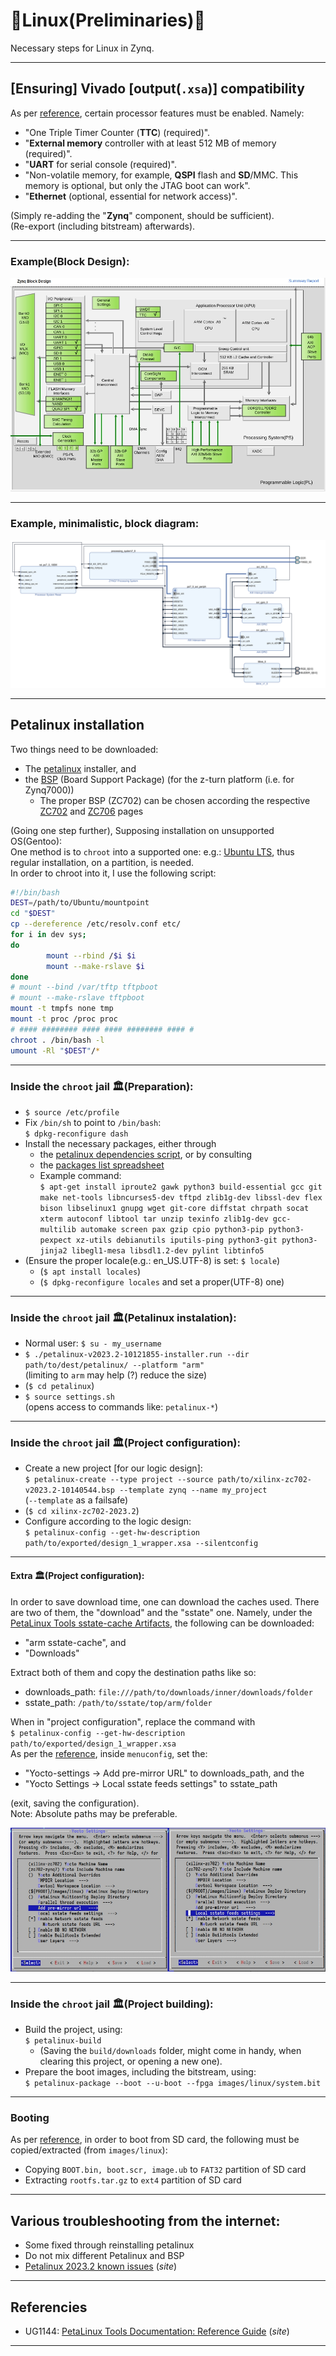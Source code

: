 # 🌷Linux(Preliminaries)🌌

Necessary steps for Linux in Zynq.

---

## [Ensuring\] Vivado [output(`.xsa`)\] compatibility

As per [reference], certain processor features must be enabled. Namely:

* "One Triple Timer Counter (**TTC**) (required)".
* "**External memory** controller with at least 512 MB of memory (required)".
* "**UART** for serial console (required)".
* "Non-volatile memory, for example, **QSPI** flash and **SD**/MMC. This memory is optional, but only the JTAG boot can work".
* "**Ethernet** (optional, essential for network access)".

(Simply re-adding the "**Zynq**" component, should be sufficient).  
(Re-export (including bitstream) afterwards).

---

### Example(Block Design):
![](images/block_design.jpg "Block design with added components.")

---

### Example, minimalistic, block diagram:
![](images/block_diagram.svg "Block diagram")
<!-- $ write_bd_layout -force -format svg -verbose /tmp/block_diagram.svg -->

---

## Petalinux installation

Two things need to be downloaded:

* The [petalinux] installer, and
* the [BSP][petalinux] (Board Support Package) (for the z-turn platform (i.e. for Zynq7000))
    * The proper BSP (ZC702) can be chosen according the respective [ZC702] and [ZC706] pages

(Going one step further), Supposing installation on unsupported OS(Gentoo):  
One method is to `chroot` into a supported one: e.g.: [Ubuntu LTS][Ubuntu], thus regular installation, on a partition, is needed.  
In order to chroot into it, I use the following script:  
```bash
#!/bin/bash
DEST=/path/to/Ubuntu/mountpoint
cd "$DEST"
cp --dereference /etc/resolv.conf etc/
for i in dev sys;
do
        mount --rbind /$i $i
        mount --make-rslave $i
done
# mount --bind /var/tftp tftpboot
# mount --make-rslave tftpboot
mount -t tmpfs none tmp
mount -t proc /proc proc
# #### ######## #### #### ######## #### #
chroot . /bin/bash -l                                                                                                                                                                                                                          
umount -Rl "$DEST"/*
```

---

### Inside the `chroot` jail 🏛️(Preparation):
* `$ source /etc/profile`
* Fix `/bin/sh` to point to `/bin/bash`:  
  `$ dpkg-reconfigure dash`
* Install the necessary packages, either through
    * the [petalinux dependencies script][plnx], or by consulting
    * the [packages list spreadsheet][xlsx]
    * Example command:  
      `$ apt-get install iproute2 gawk python3 build-essential gcc git make net-tools libncurses5-dev tftpd zlib1g-dev libssl-dev flex bison libselinux1 gnupg wget git-core diffstat chrpath socat xterm autoconf libtool tar unzip texinfo zlib1g-dev gcc-multilib automake screen pax gzip cpio python3-pip python3-pexpect xz-utils debianutils iputils-ping python3-git python3-jinja2 libegl1-mesa libsdl1.2-dev pylint libtinfo5`
* (Ensure the proper locale(e.g.: en_US.UTF-8) is set: `$ locale`)
    * (`$ apt install locales`)
    * (`$ dpkg-reconfigure locales` and set a proper(UTF-8) one)

---

### Inside the `chroot` jail 🏛️(Petalinux instalation):

* Normal user: `$ su - my_username`
* `$ ./petalinux-v2023.2-10121855-installer.run --dir path/to/dest/petalinux/ --platform "arm"`  
  (limiting to `arm` may help (?) reduce the size)
* (`$ cd petalinux`)
* `$ source settings.sh`  
  (opens access to commands like: `petalinux-*`)

---

### Inside the `chroot` jail 🏛️(Project configuration):

* Create a new project [for our logic design\]:  
  `$ petalinux-create --type project --source path/to/xilinx-zc702-v2023.2-10140544.bsp --template zynq --name my_project`  
  (`--template` as a failsafe)
* (`$ cd xilinx-zc702-2023.2`)
* Configure according to the logic design:  
  `$ petalinux-config --get-hw-description path/to/exported/design_1_wrapper.xsa --silentconfig`

---

#### Extra 🏛️(Project configuration):
In order to save download time, one can download the caches used. There are two of them, the "download" and the "sstate" one. Namely, under the [PetaLinux Tools sstate-cache Artifacts][petalinux], the following can be downloaded:

* "arm sstate-cache", and
* "Downloads"

Extract both of them and copy the destination paths like so:

* downloads_path: `file:///path/to/downloads/inner/downloads/folder`
* sstate_path: `/path/to/sstate/top/arm/folder`

When in "project configuration", replace the command with  
`$ petalinux-config --get-hw-description path/to/exported/design_1_wrapper.xsa`  
As per the [reference], inside `menuconfig`, set the:

* "Yocto-settings → Add pre-mirror URL" to downloads_path, and the
* "Yocto Settings → Local sstate feeds settings" to sstate_path

(exit, saving the configuration).  
Note: Absolute paths may be preferable.

![](images/downloads_sstate.jpg "Menuconfig")

---

### Inside the `chroot` jail 🏛️(Project building):

* Build the project, using:  
  `$ petalinux-build`
    * (Saving the `build/downloads` folder, might come in handy, when clearing this project, or opening a new one).
* Prepare the boot images, including the bitstream, using:  
  `$ petalinux-package --boot --u-boot --fpga images/linux/system.bit`

---

### Booting

As per [reference], in order to boot from SD card, the following must be copied/extracted (from `images/linux`):

* Copying `BOOT.bin, boot.scr, image.ub` to `FAT32` partition of SD card
* Extracting `rootfs.tar.gz` to `ext4` partition of SD card

---

## Various troubleshooting from the internet:

* Some fixed through reinstalling petalinux
* Do not mix different Petalinux and BSP
* [Petalinux 2023.2 known issues](https://support.xilinx.com/s/article/000035572) (*site*)

---

## Referencies

* UG1144: [PetaLinux Tools Documentation: Reference Guide](https://docs.xilinx.com/r/en-US/ug1144-petalinux-tools-reference-guide/Overview) (*site*)

---

<!-- How can these [anchors\] be made visible? -->

[reference]: https://docs.xilinx.com/r/en-US/ug1144-petalinux-tools-reference-guide/Overview "Petalinux Reference"
[petalinux]: https://www.xilinx.com/support/download/index.html/content/xilinx/en/downloadNav/embedded-design-tools.html "Petalinux installer"
[ZC702]: https://www.xilinx.com/products/boards-and-kits/ek-z7-zc702-g.html "ZC702 Evaluation Kit"
[ZC706]: https://www.xilinx.com/products/boards-and-kits/ek-z7-zc706-g.html "ZC706 Evaluation Kit"
[plnx]: https://support.xilinx.com/s/article/73296 "Petalinux Dependencies Script"
[xlsx]: https://support.xilinx.com/s/article/000035572 "Packages list (excel)"
[Ubuntu]: https://ubuntu.com/download/server#downloads "Ubuntu LTS"
